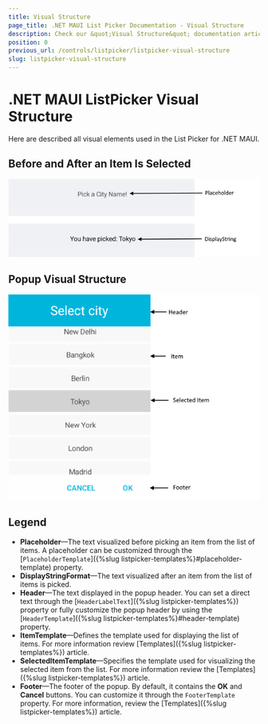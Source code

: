 ```yaml
---
title: Visual Structure
page_title: .NET MAUI List Picker Documentation - Visual Structure
description: Check our &quot;Visual Structure&quot; documentation article for Telerik ListPicker for .NET MAUI.
position: 0
previous_url: /controls/listpicker/listpicker-visual-structure
slug: listpicker-visual-structure
---
```


# .NET MAUI ListPicker Visual Structure

Here are described all visual elements used in the List Picker for .NET MAUI.

## Before and After an Item Is Selected

![ListPicker Visual Structure](images/listpicker_structure_placeholder_display.png "Visual elements of ListPicker control")

## Popup Visual Structure

![ListPicker Visual Structure Popup](images/listpicker_structure.png "Visual elements of List Picker Popup")

## Legend

- **Placeholder**&mdash;The text visualized before picking an item from the list of items. A placeholder can be customized through the [`PlaceholderTemplate`]({%slug listpicker-templates%}#placeholder-template) property.
- **DisplayStringFormat**&mdash;The text visualized after an item from the list of items is picked.
- **Header**&mdash;The text displayed in the popup header. You can set a direct text through the [`HeaderLabelText`]({%slug listpicker-templates%}) property or fully customize the popup header by using the [`HeaderTemplate`]({%slug listpicker-templates%}#header-template) property.
- **ItemTemplate**&mdash;Defines the template used for displaying the list of items. For more information review [Templates]({%slug listpicker-templates%}) article.
- **SelectedItemTemplate**&mdash;Specifies the template used for visualizing the selected item from the list. For more information review the [Templates]({%slug listpicker-templates%}) article.
- **Footer**&mdash;The footer of the popup. By default, it contains the **OK** and **Cancel** buttons. You can customize it through the `FooterTemplate` property. For more information, review the [Templates]({%slug listpicker-templates%}) article.
